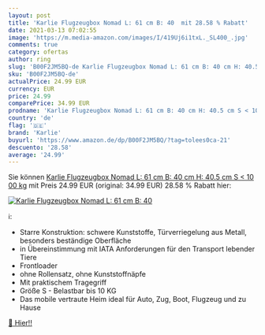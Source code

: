 ```yaml
---
layout: post
title: 'Karlie Flugzeugbox Nomad L: 61 cm B: 40  mit 28.58 % Rabatt'
date: 2021-03-13 07:02:55
image: 'https://m.media-amazon.com/images/I/419Uj6i1txL._SL400_.jpg'
comments: true
category: ofertas
author: ring
slug: 'B00F2JM5BQ-de Karlie Flugzeugbox Nomad L: 61 cm B: 40 cm H: 40.5 cm S <...'
sku: 'B00F2JM5BQ-de'
actualPrice: 24.99 EUR
currency: EUR
price: 24.99
comparePrice: 34.99 EUR
prodname: 'Karlie Flugzeugbox Nomad L: 61 cm B: 40 cm H: 40.5 cm S < 10 00 kg'
country: 'de'
flag: '🇩🇪'
brand: 'Karlie'
buyurl: 'https://www.amazon.de/dp/B00F2JM5BQ/?tag=tolees0ca-21'
descuento: '28.58'
average: '24.99'
---
```


Sie können [Karlie Flugzeugbox Nomad L: 61 cm B: 40 cm H: 40.5 cm S < 10 00 kg](https://www.amazon.de/dp/B00F2JM5BQ/?tag=tolees0ca-21) mit Preis 24.99 EUR (original: 34.99 EUR) 28.58 % Rabatt hier:

[![Karlie Flugzeugbox Nomad L: 61 cm B: 40 ](https://m.media-amazon.com/images/I/419Uj6i1txL._SL400_.jpg)](https://www.amazon.de/dp/B00F2JM5BQ/?tag=tolees0ca-21)

ℹ️:

- Starre Konstruktion: schwere Kunststoffe, Türverriegelung aus Metall, besonders beständige Oberfläche
- in Übereinstimmung mit IATA Anforderungen für den Transport lebender Tiere
- Frontloader
- ohne Rollensatz, ohne Kunststoffnäpfe
- Mit praktischem Tragegriff
- Größe S - Belastbar bis 10 KG
- Das mobile vertraute Heim ideal für Auto, Zug, Boot, Flugzeug und zu Hause

[🛒 Hier!!](https://www.amazon.de/dp/B00F2JM5BQ/?tag=tolees0ca-21)

